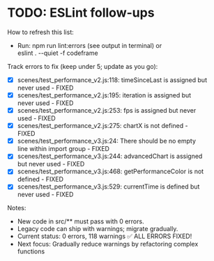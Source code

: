 # TODO: ESLint follow-ups

How to refresh this list:

- Run: npm run lint:errors (see output in terminal) or \
  eslint . --quiet -f codeframe

Track errors to fix (keep under 5; update as you go):

- [x] scenes/test_performance_v2.js:118: timeSinceLast is assigned but \
      never used - FIXED
- [x] scenes/test_performance_v2.js:195: iteration is assigned but \
      never used - FIXED
- [x] scenes/test_performance_v2.js:253: fps is assigned but never \
      used - FIXED
- [x] scenes/test_performance_v2.js:275: chartX is not defined - \
      FIXED
- [x] scenes/test_performance_v3.js:24: There should be no empty \
      line within import group - FIXED
- [x] scenes/test_performance_v3.js:244: advancedChart is assigned \
      but never used - FIXED
- [x] scenes/test_performance_v3.js:468: getPerformanceColor is not \
      defined - FIXED
- [x] scenes/test_performance_v3.js:529: currentTime is defined but \
      never used - FIXED

Notes:

- New code in src/\*\* must pass with 0 errors.
- Legacy code can ship with warnings; migrate gradually.
- Current status: 0 errors, 118 warnings ✅ ALL ERRORS FIXED!
- Next focus: Gradually reduce warnings by refactoring complex \
  functions
